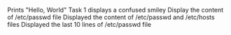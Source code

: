 Prints "Hello, World"
Task 1 displays a confused smiley
Display the content of /etc/passwd file
Displayed the content of /etc/passwd and /etc/hosts files
Displayed the last 10 lines of /etc/passwd file
